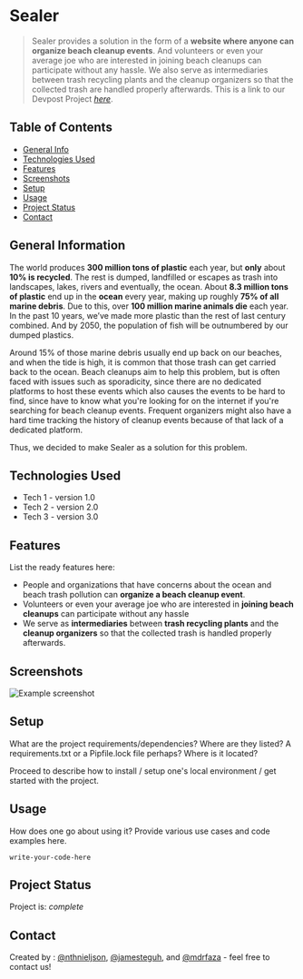 # Sealer
> Sealer provides a solution in the form of a **website where anyone can organize beach cleanup events**. And volunteers or even your average joe who are interested in joining beach cleanups can participate without any hassle. We also serve as intermediaries between trash recycling plants and the cleanup organizers so that the collected trash are handled properly afterwards.
> This is a link to our Devpost Project [_here_](https://www.example.com). 

## Table of Contents
* [General Info](#general-information)
* [Technologies Used](#technologies-used)
* [Features](#features)
* [Screenshots](#screenshots)
* [Setup](#setup)
* [Usage](#usage)
* [Project Status](#project-status)
* [Contact](#contact)
<!-- * [License](#license) -->


## General Information
The world produces **300 million tons of plastic** each year, but **only** about **10% is recycled**. The rest is dumped, landfilled or escapes as trash into landscapes, lakes, rivers and eventually, the ocean. About **8.3 million tons of plastic** end up in the **ocean** every year, making up roughly **75% of all marine debris**. Due to this, over **100 million marine animals die** each year. In the past 10 years, we’ve made more plastic than the rest of last century combined. And by 2050, the population of fish will be outnumbered by our dumped plastics. 

Around 15% of those marine debris usually end up back on our beaches, and when the tide is high, it is common that those trash can get carried back to the ocean. Beach cleanups aim to help this problem, but is often faced with issues such as sporadicity, since there are no dedicated platforms to host these events which also causes the events to be hard to find, since have to know what you're looking for on the internet if you're searching for beach cleanup events. Frequent organizers might also have a hard time tracking the history of cleanup events because of that lack of a dedicated platform. 

Thus, we decided to make Sealer as a solution for this problem.

## Technologies Used
- Tech 1 - version 1.0
- Tech 2 - version 2.0
- Tech 3 - version 3.0


## Features
List the ready features here:
- People and organizations that have concerns about the ocean and beach trash pollution can **organize a beach cleanup event**. 
- Volunteers or even your average joe who are interested in **joining beach cleanups** can participate without any hassle
- We serve as **intermediaries** between **trash recycling plants** and the **cleanup organizers** so that the collected trash is handled properly afterwards.


## Screenshots
![Example screenshot](./img/screenshot.png)
<!-- If you have screenshots you'd like to share, include them here. -->


## Setup
What are the project requirements/dependencies? Where are they listed? A requirements.txt or a Pipfile.lock file perhaps? Where is it located?

Proceed to describe how to install / setup one's local environment / get started with the project.


## Usage
How does one go about using it?
Provide various use cases and code examples here.

`write-your-code-here`


## Project Status
Project is:  _complete_ 

## Contact
Created by : [@nthnieljson](https://github.com/nthnieljson), [@jamesteguh](https://github.com/jamesteguh), and [@mdrfaza](https://github.com/MDrFaza) - feel free to contact us!

